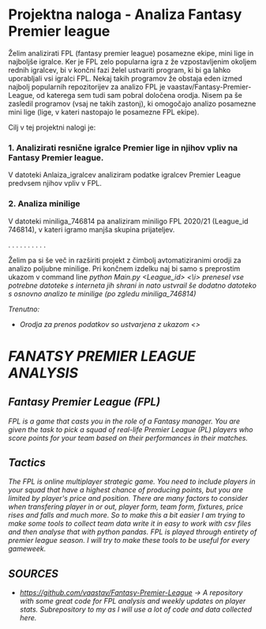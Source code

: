# Projektna naloga - Analiza Fantasy Premier league

Želim analizirati FPL (fantasy premier league) posamezne ekipe, mini lige in najboljše igralce. Ker je FPL  zelo popularna igra z že vzpostavljenim okoljem rednih igralcev, bi v končni fazi želel ustvariti program, ki bi ga lahko uporabljali vsi igralci FPL. Nekaj takih programov že obstaja eden izmed najbolj popularnih repozitorijev za analizo FPL je vaastav/Fantasy-Premier-League, od katerega sem tudi sam pobral določena orodja. Nisem pa še zasledil programov (vsaj ne takih zastonj), ki omogočajo analizo posamezne mini lige (lige, v kateri nastopajo le posamezne FPL ekipe).

Cilj v tej projektni nalogi je:
### 1. Analizirati resnične igralce Premier lige in njihov vpliv na Fantasy Premier league.

V datoteki Anlaiza_igralcev analiziram podatke igralcev Premier League predvsem njihov vpliv v FPL.

### 2. Analiza minilige

V datoteki miniliga_746814 pa analiziram miniligo FPL 2020/21 (League_id 746814), v kateri igramo manjša skupina prijateljev. 

.
.
.
.
.
.
.
.
.
.

Želim pa si še več in razširiti projekt  z čimbolj avtomatiziranimi orodji za analizo poljubne minilige. Pri končnem izdelku naj bi samo s preprostim ukazom v command line <i> python Main.py <League_id> <\i> prenesel vse potrebne datoteke s interneta jih shrani in nato ustvrail še dodatno datoteko s osnovno analizo te minilige (po zgledu miniliga_746814)
 
Trenutno:
* Orodja za prenos podatkov so ustvarjena z ukazom <> 



# FANATSY PREMIER LEAGUE ANALYSIS

## Fantasy Premier League (FPL)
FPL is a game that casts you in the role of a Fantasy manager. You are given the task to pick a squad of real-life Premier League (PL) players who score points for your team based on their performances in their matches.

## Tactics
The FPL is online multiplayer strategic game. You need to include players in your squad that have a highest chance of producing points, but you are limited by player's price and position. There are many factors to consider when transfering player in or out, player form, team form, fixtures, price rises and falls and much more. So to make this a bit easier I am trying to make some tools to collect team data write it in easy to work with csv files and then analyse that with python pandas. FPL is played through entirety of premier league season. I will try to make these tools to be useful for every gameweek.

## SOURCES
 - https://github.com/vaastav/Fantasy-Premier-League  -> A repository with some great code for FPL analysis and weekly updates on player stats. Subrepository to my as I will use a lot of code and data collected here.
